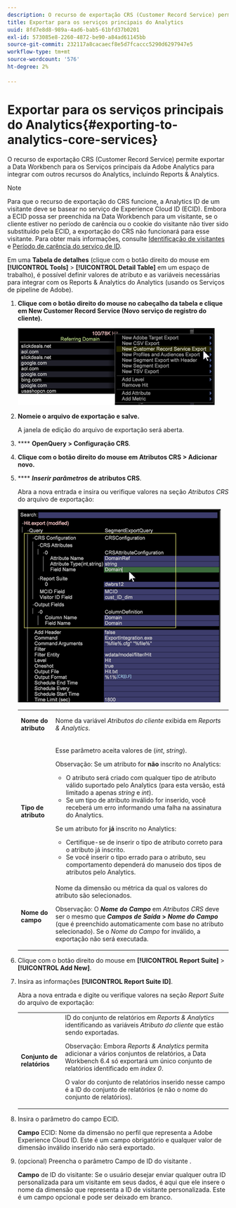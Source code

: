 ```yaml
---
description: O recurso de exportação CRS (Customer Record Service) permite exportar a Data Workbench para os Serviços principais da Adobe Analytics para integrar com outros recursos do Analytics, incluindo Reports & Analytics.
title: Exportar para os serviços principais do Analytics
uuid: 8fd7e8d8-989a-4ad6-bab5-61bfd37b0201
exl-id: 573085e8-2260-4872-be90-a84ad61145bb
source-git-commit: 232117a8cacaecf8e5d7fcaccc5290d6297947e5
workflow-type: tm+mt
source-wordcount: '576'
ht-degree: 2%

---
```


# Exportar para os serviços principais do Analytics{#exporting-to-analytics-core-services}

O recurso de exportação CRS (Customer Record Service) permite exportar a Data Workbench para os Serviços principais da Adobe Analytics para integrar com outros recursos do Analytics, incluindo Reports &amp; Analytics.

>[!NOTE]
>
>Para que o recurso de exportação do CRS funcione, a Analytics ID de um visitante deve se basear no serviço de Experience Cloud ID (ECID). Embora a ECID possa ser preenchida na Data Workbench para um visitante, se o cliente estiver no período de carência ou o cookie do visitante não tiver sido substituído pela ECID, a exportação do CRS não funcionará para esse visitante. Para obter mais informações, consulte [Identificação de visitantes](https://experienceleague.adobe.com/docs/analytics/export/analytics-data-feed/data-feed-contents/datafeeds-visid.html) e [Período de carência do serviço de ID](https://experienceleague.adobe.com/docs/id-service/using/reference/analytics-reference/grace-period.html).

Em uma **Tabela de detalhes** (clique com o botão direito do mouse em **[!UICONTROL Tools]** > **[!UICONTROL Detail Table]** em um espaço de trabalho), é possível definir valores de atributo e as variáveis necessárias para integrar com os Reports &amp; Analytics do Analytics (usando os Serviços de pipeline de Adobe).

1. **Clique com o botão direito do mouse no cabeçalho da tabela e clique em New Customer Record Service (Novo serviço de registro do cliente).**

   ![](assets/6_4_CRS.png)

1. **Nomeie o arquivo de exportação e salve.**

   A janela de edição do arquivo de exportação será aberta.

1. **** **OpenQuery > Configuração CRS**.
1. **Clique com o botão direito do mouse em Atributos CRS > Adicionar novo.**
1. **** ***Inserir parâmetros*** **de atributos CRS**.

   Abra a nova entrada e insira ou verifique valores na seção *Atributos CRS* do arquivo de exportação:

   ![](assets/6_4_CRS1.png)

   <table id="table_8156A2C66C0E41D381C31F1082CCA479"> 
    <tbody> 
      <tr> 
      <td colname="col1"> <p><b>Nome do atributo</b> </p> </td> 
      <td colname="col2">Nome da variável <i>Atributos do cliente</i> exibida em <i>Reports &amp; Analytics</i>. </td> 
      </tr> 
      <tr> 
      <td colname="col1"><b>Tipo de atributo</b> </td> 
      <td colname="col2"> <p>Esse parâmetro aceita valores de (<i>int</i>, <i>string</i>). </p> <p>Observação: Se um atributo for <b>não</b> inscrito no Analytics: <p> 
      <ul id="ul_B77BF6FDA3FB4F1BBF9380C2FD938270"> 
       <li id="li_3D099456AF6B4103B227D841C81AB936">O atributo será criado com qualquer tipo de atributo válido suportado pelo Analytics (para esta versão, está limitado a apenas <i>string</i> e <i>int</i>). </li> 
       <li id="li_EA1DBDB2E6BE49278C6CD6A5503EDC8A">Se um tipo de atributo inválido for inserido, você receberá um erro informando uma falha na assinatura do Analytics. </li> 
      </ul> </p> <p>Se um atributo for <b>já</b> inscrito no Analytics: </p> <p> 
      <ul id="ul_16415B639F1C49A5AE9932C128184171"> 
       <li id="li_83C90D44FE5C4D979DEA786660C7F3EC">Certifique-se de inserir o tipo de atributo correto para o atributo já inscrito. </li> 
       <li id="li_02C5024E335C4C59B4F7B0084232CC24">Se você inserir o tipo errado para o atributo, seu comportamento dependerá do manuseio dos tipos de atributos pelo Analytics. </li> 
      </ul> </p> </p> </td> 
      </tr> 
      <tr> 
      <td colname="col1"> <p><b>Nome do campo</b> </p> </td> 
      <td colname="col2">Nome da dimensão ou métrica da qual os valores do atributo são selecionados. <p>Observação: O <i><b>Nome do Campo</b></i> em <i>Atributos CRS</i> deve ser o mesmo que <b><i>Campos de Saída</i> &gt; <i>Nome do Campo</i></b> (que é preenchido automaticamente com base no atributo selecionado). Se o <i>Nome do Campo</i> for inválido, a exportação não será executada. </p> </td> 
      </tr> 
    </tbody> 
   </table>

1. Clique com o botão direito do mouse em **[!UICONTROL Report Suite]** > **[!UICONTROL Add New]**.
1. Insira as informações **[!UICONTROL Report Suite ID]**.

   Abra a nova entrada e digite ou verifique valores na seção *Report Suite* do arquivo de exportação:

   <table id="table_A3279CADB74C441DA2E062E2123CE9D4"> 
    <tbody> 
      <tr> 
      <td colname="col1"><b>Conjunto de relatórios</b> </td> 
      <td colname="col2">ID do conjunto de relatórios em <i>Reports &amp; Analytics</i> identificando as variáveis <i>Atributo do cliente</i> que estão sendo exportadas. <p> <p>Observação: Embora <i>Reports &amp; Analytics</i> permita adicionar a vários conjuntos de relatórios, a Data Workbench 6.4 só exportará um único conjunto de relatórios identificado em <i>index 0</i>. <p>O valor do conjunto de relatórios inserido nesse campo é a ID do conjunto de relatórios (e não o nome do conjunto de relatórios). </p> </p> </p> </td> 
      </tr> 
    </tbody> 
   </table>

1. Insira o parâmetro do campo ECID.

   **Campo** ECID: Nome da dimensão no perfil que representa a Adobe Experience Cloud ID. Este é um campo obrigatório e qualquer valor de dimensão inválido inserido não será exportado.

1. (opcional) Preencha o parâmetro Campo de ID do visitante .

   **Campo** de ID do visitante: Se o usuário desejar enviar qualquer outra ID personalizada para um visitante em seus dados, é aqui que ele insere o nome da dimensão que representa a ID de visitante personalizada. Este é um campo opcional e pode ser deixado em branco.
